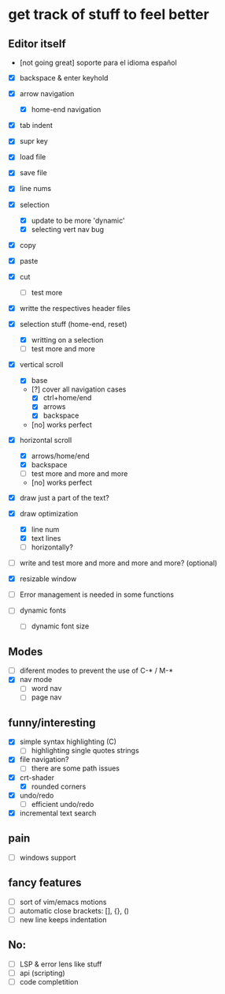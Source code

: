 # get track of stuff to feel better

## Editor itself
- [not going great] soporte para el idioma español
- [x] backspace & enter keyhold
- [x] arrow navigation
    - [x] home-end navigation
- [x] tab indent
- [x] supr key
- [x] load file
- [x] save file
- [x] line nums
- [x] selection
    - [x] update to be more 'dynamic'
    - [x] selecting vert nav bug
- [x] copy 
- [x] paste
- [x] cut
    - [ ] test more
- [x] writte the respectives header files
- [x] selection stuff (home-end, reset)
    - [x] writting on a selection
    - [ ] test more and more
- [x] vertical scroll
    - [x] base 
    - [?] cover all navigation cases
        - [x] ctrl+home/end
        - [x] arrows 
        - [x] backspace
    - [no] works perfect
- [x] horizontal scroll
    - [x] arrows/home/end
    - [x] backspace
    - [ ] test more and more and more
    - [no] works perfect
- [x] draw just a part of the text? 
- [x] draw optimization
    - [x] line num
    - [x] text lines
    - [ ] horizontally?
- [ ] write and test more and more and more and more? (optional)

- [x] resizable window

- [ ] Error management is needed in some functions

- [ ] dynamic fonts
    - [ ] dynamic font size

## Modes
- [ ] diferent modes to prevent the use of C-* / M-* 
- [x] nav mode
    - [ ] word nav
    - [ ] page nav

## funny/interesting
- [x] simple syntax highlighting (C)
    - [ ] highlighting single quotes strings
- [x] file navigation?
    - [ ] there are some path issues
- [x] crt-shader
    - [x] rounded corners
- [x] undo/redo
    - [ ] efficient undo/redo 
- [x] incremental text search

## pain
- [ ] windows support 

## fancy features
- [ ] sort of vim/emacs motions
- [ ] automatic close brackets: [], {}, ()
- [ ] new line keeps indentation

## No: 
- [ ] LSP & error lens like stuff
- [ ] api (scripting)
- [ ] code completition
